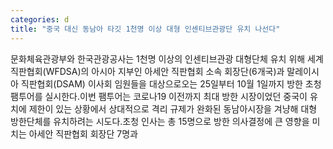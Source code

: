 ```yaml
---
categories: d
title: "중국 대신 동남아 타깃 1천명 이상 대형 인센티브관광단 유치 나선다"
---
```

문화체육관광부와 한국관광공사는 1천명 이상의 인센티브관광 대형단체 유치 위해 세계직판협회(WFDSA)의 아시아 지부인 아세안 직판협회 소속 회장단(6개국)과 말레이시아 직판협회(DSAM) 이사회 임원들을 대상으로오는 25일부터 10월 1일까지 방한 초청 팸투어를 실시한다.이번 팸투어는 코로나19 이전까지 최대 방한 시장이었던 중국이 유치에 제한이 있는 상황에서 상대적으로 격리 규제가 완화된 동남아시장을 겨냥해 대형 방한단체를 유치하려는 시도다.초청 인사는 총 15명으로 방한 의사결정에 큰 영향을 미치는 아세안 직판협회 회장단 7명과